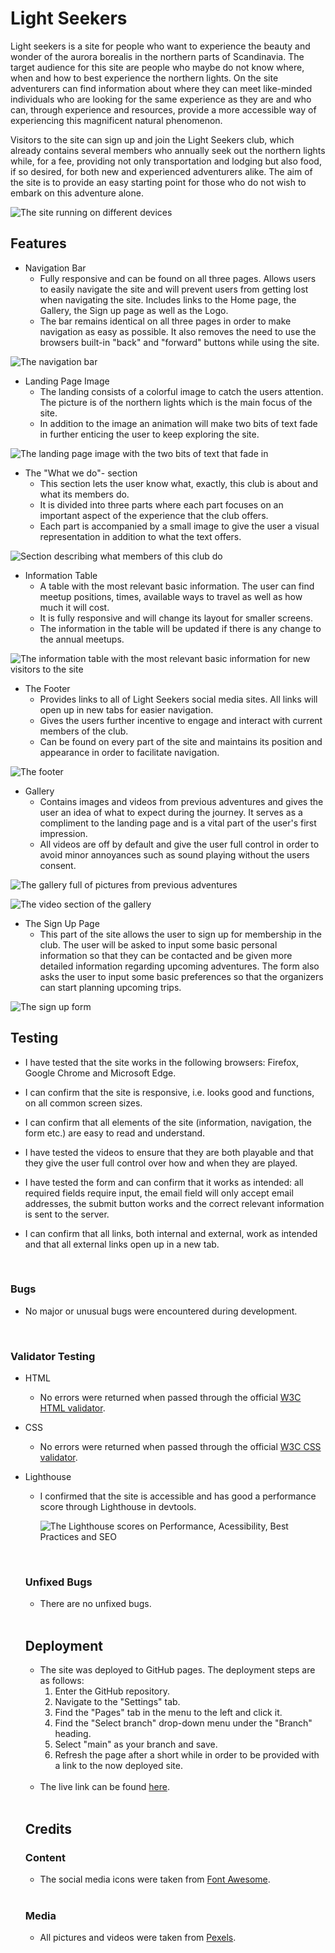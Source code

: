 # Light Seekers

Light seekers is a site for people who want to experience the beauty and wonder of the aurora borealis in the northern parts of Scandinavia. The target audience for this site are people who maybe do not know where, when and how to best experience the northern lights. On the site adventurers can find information about where they can meet like-minded individuals who are looking for the same experience as they are and who can, through experience and resources, provide a more accessible way of experiencing this magnificent natural phenomenon.

Visitors to the site can sign up and join the Light Seekers club, which already contains several members who annually seek out the northern lights while, for a fee, providing not only transportation and lodging but also food, if so desired, for both new and experienced adventurers alike. The aim of the site is to provide an easy starting point for those who do not wish to embark on this adventure alone.

![The site running on different devices](assets/images/responsive.png)

## Features

* Navigation Bar
  - Fully responsive and can be found on all three pages. Allows users to easily navigate the site and will prevent users from getting lost when navigating the site. Includes links to the Home page, the Gallery, the Sign up page as well as the Logo.
  - The bar remains identical on all three pages in order to make navigation as easy as possible. It also removes the need to use the browsers built-in "back" and "forward" buttons while using the site.

![The navigation bar](assets/images/navigation.png)

* Landing Page Image
  - The landing consists of a colorful image to catch the users attention. The picture is of the northern lights which is the main focus of the site.
  - In addition to the image an animation will make two bits of text fade in further enticing the user to keep exploring the site.

![The landing page image with the two bits of text that fade in](assets/images/landing-page-image.png)

* The "What we do"- section
  - This section lets the user know what, exactly, this club is about and what its members do. 
  - It is divided into three parts where each part focuses on an important aspect of the experience that the club offers.
  - Each part is accompanied by a small image to give the user a visual representation in addition to what the text offers.

![Section describing what members of this club do](assets/images/what-we-do.png)

* Information Table
  - A table with the most relevant basic information. The user can find meetup positions, times, available ways to travel as well as how much it will cost.
  - It is fully responsive and will change its layout for smaller screens.
  - The information in the table will be updated if there is any change to the annual meetups.

![The information table with the most relevant basic information for new visitors to the site](assets/images/table.png)

* The Footer
  - Provides links to all of Light Seekers social media sites. All links will open up in new tabs for easier navigation.
  - Gives the users further incentive to engage and interact with current members of the club.
  - Can be found on every part of the site and maintains its position and appearance in order to facilitate navigation.

![The footer](assets/images/footer.png)

* Gallery
  - Contains images and videos from previous adventures and gives the user an idea of what to expect during the journey. It serves as a compliment to the landing page and is a vital part of the user's first impression.
  - All videos are off by default and give the user full control in order to avoid minor annoyances such as sound playing without the users consent.

![The gallery full of pictures from previous adventures](assets/images/gallery.png)

![The video section of the gallery](assets/images/gallery-videos.png)

* The Sign Up Page
  - This part of the site allows the user to sign up for membership in the club. The user will be asked to input some basic personal information so that they can be contacted and be given more detailed information regarding upcoming adventures. The form also asks the user to input some basic preferences so that the organizers can start planning upcoming trips.

![The sign up form](assets/images/signup.png)

## Testing

* I have tested that the site works in the following browsers: Firefox, Google Chrome and Microsoft Edge.

* I can confirm that the site is responsive, i.e. looks good and functions, on all common screen sizes.

* I can confirm that all elements of the site (information, navigation, the form etc.) are easy to read and understand.

* I have tested the videos to ensure that they are both playable and that they give the user full control over how and when they are played.

* I have tested the form and can confirm that it works as intended: all required fields require input, the email field will only accept email addresses, the submit button works and the correct relevant information is sent to the server.

* I can confirm that all links, both internal and external, work as intended and that all external links open up in a new tab.

<br>

### Bugs

* No major or unusual bugs were encountered during development.

<br>

### Validator Testing

* HTML
  - No errors were returned when passed through the official [W3C HTML validator](https://validator.w3.org/nu/?doc=https%3A%2F%2Fdrakain.github.io%2Flight-seekers%2Findex.html).

* CSS
  - No errors were returned when passed through the official [W3C CSS validator](https://jigsaw.w3.org/css-validator/validator?uri=https%3A%2F%2Fdrakain.github.io%2Flight-seekers%2Findex.html&profile=css3svg&usermedium=all&warning=1&vextwarning=&lang=en).

* Lighthouse
  - I confirmed that the site is accessible and has good a performance score through Lighthouse in devtools.

      ![The Lighthouse scores on Performance, Acessibility, Best Practices and SEO](assets/images/lighthouse.png)

  <br>

  ### Unfixed Bugs

  * There are no unfixed bugs.

  <br>

  ## Deployment

  * The site was deployed to GitHub pages. The deployment steps are as follows:
    1. Enter the GitHub repository.
    2. Navigate to the "Settings" tab.
    3. Find the "Pages" tab in the menu to the left and click it.
    4. Find the "Select branch" drop-down menu under the "Branch" heading.
    5. Select "main" as your branch and save.
    6. Refresh the page after a short while in order to be provided with a link to the now deployed site.

  <br>

  * The live link can be found [here](https://drakain.github.io/light-seekers/index.html).

  <br>

  ## Credits

  ### Content

  * The social media icons were taken from [Font Awesome](https://fontawesome.com/).

  <br>

  ### Media

  * All pictures and videos were taken from [Pexels](https://www.pexels.com/).